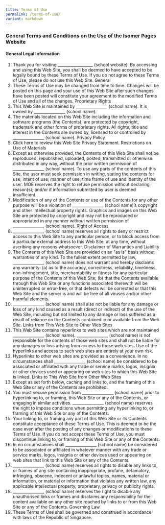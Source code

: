 ```yaml
---
title: Terms of Use
permalink: /terms-of-use/
variant: markdown
---
```

### **General Terms and Conditions on the Use of the Isomer Pages Website**

#### **General Legal Information**

1. Thank you for visiting __________________ (school website). By accessing and using this Web Site, you shall be deemed to have accepted to be legally bound by these Terms of Use. If you do not agree to these Terms of Use, please do not use this Web Site. 
General 
2. These Terms of Use may be changed from time to time. Changes will be posted on this page and your use of this Web Site after such changes have been posted will constitute your agreement to the modified Terms of Use and all of the changes. 
Proprietary Rights 
3. This Web Site is maintained by ________________ (school name). It is owned by ________________ (school name).
4. The materials located on this Web Site including the information and software programs (the Contents), are protected by copyright, trademark and other forms of proprietary rights. All rights, title and interest in the Contents are owned by, licensed to or controlled by ________________ (school name). 
Privacy Policy 
5. Click here to review this Web Site Privacy Statement. 
Restrictions on Use of Materials 
6. Except as otherwise provided, the Contents of this Web Site shall not be reproduced, republished, uploaded, posted, transmitted or otherwise distributed in any way, without the prior written permission of ________________ (school name).  To use any parts of the contents of this Site, the user must seek permission in writing, stating the contents for use; intent of use; manner of use; time frame of use and identity of the user. MOE reserves the right to refuse permission without declaring reason(s); and/or if information submitted by user is deemed insufficient. 
7. Modification of any of the Contents or use of the Contents for any other purpose will be a violation of ________________ (school name)’s copyright and other intellectual property rights. Graphics and images on this Web Site are protected by copyright and may not be reproduced or appropriated in any manner without written permission of ________________ (school name).
Right of Access 
8. ________________ (school name) reserves all rights to deny or restrict access to this Web Site to any particular person, or to block access from a particular external address to this Web Site, at any time, without ascribing any reasons whatsoever. 
Disclaimer of Warranties and Liability 
9. The Contents of this Web Site are provided on an "as is" basis without warranties of any kind. To the fullest extent permitted by law, ________________ (school name) does not warrant and hereby disclaims any warranty: 
(a) as to the accuracy, correctness, reliability, timeliness, non-infringement, title, merchantability or fitness for any particular purpose of the Contents of this Web Site; 
(b) that the Contents available through this Web Site or any functions associated therewith will be uninterrupted or error-free, or that defects will be corrected or that this Web Site and the server is and will be free of all viruses and/or other harmful elements. 
10. ________________ (school name) shall also not be liable for any damage or loss of any kind caused as a result (direct or indirect) of the use of the Web Site, including but not limited to any damage or loss suffered as a result of reliance on the Contents contained in or available from the Web Site. 
Links from This Web Site to Other Web Sites 
11. This Web Site contains hyperlinks to web sites which are not maintained ________________ (school name). ________________ (school name) is not responsible for the contents of those web sites and shall not be liable for any damages or loss arising from access to those web sites. Use of the hyperlinks and access to such web sites are entirely at your own risk. 
12. Hyperlinks to other web sites are provided as a convenience. In no circumstances shall ________________ (school name) be considered to be associated or affiliated with any trade or service marks, logos, insignia or other devices used or appearing on web sites to which this Web Site is linked. 
Links to This Web Site from Other Web Sites 
13. Except as set forth below, caching and links to, and the framing of this Web Site or any of the Contents are prohibited. 
14. You must secure permission from ________________ (school name) prior to hyperlinking to, or framing, this Web Site or any of the Contents, or engaging in similar activities. ________________ (school name) reserves the right to impose conditions when permitting any hyperlinking to, or framing of this Web Site or any of the Contents. 
15. Your linking to, or framing any part of this Web Site or its Contents constitute acceptance of these Terms of Use. This is deemed to be the case even after the posting of any changes or modifications to these Terms of Use. If you do not accept these Terms of Use, you must discontinue linking to, or framing of this Web Site or any of the Contents. 
16. In no circumstances shall ________________ (school name) be considered to be associated or affiliated in whatever manner with any trade or service marks, logos, insignia or other devices used or appearing on web sites that link to this Web Site or any of the Contents. 
17. ________________ (school name) reserves all rights to disable any links to, or frames of any site containing inappropriate, profane, defamatory, infringing, obscene, indecent or unlawful topics, names, material or information, or material or information that violates any written law, any applicable intellectual property, proprietary, privacy or publicity rights. 
18. ________________ (school name) reserves the right to disable any unauthorised links or frames and disclaims any responsibility for the content available on any other site reached by links to or from this Web Site or any of the Contents. 
Governing Law 
19. These Terms of Use shall be governed and construed in accordance with laws of the Republic of Singapore.